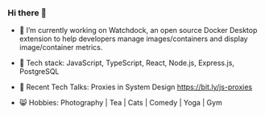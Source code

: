### Hi there 👋

- 🔭 I’m currently working on Watchdock, an open source Docker Desktop extension to help developers manage images/containers and display image/container metrics.

- 🌱 Tech stack: JavaScript, TypeScript, React, Node.js, Express.js, PostgreSQL
- 💬 Recent Tech Talks: Proxies in System Design https://bit.ly/js-proxies
- 😸 Hobbies: Photography | Tea | Cats | Comedy | Yoga | Gym
<!--
**jennyschmalz/jennyschmalz** is a ✨ _special_ ✨ repository because its `README.md` (this file) appears on your GitHub profile.

Here are some ideas to get you started:

- 🔭 I’m currently working on ...
- 🌱 I’m currently learning ...
- 👯 I’m looking to collaborate on ...
- 🤔 I’m looking for help with ...
- 💬 Ask me about ...
- 📫 How to reach me: ...
- 😄 Pronouns: ...
- ⚡ Fun fact: ...
-->
